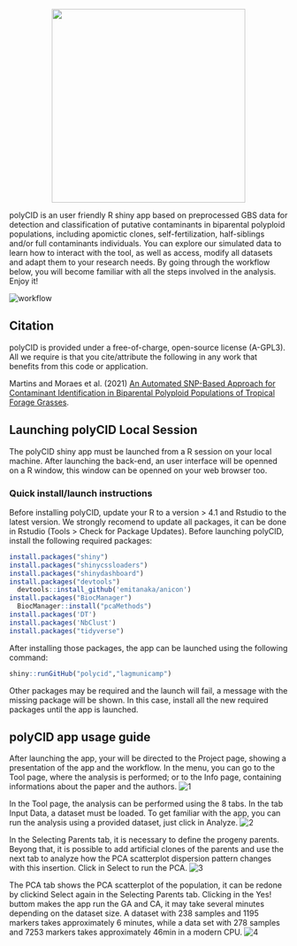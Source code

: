 <p align="center">
  <img width="350" src="https://user-images.githubusercontent.com/84511468/124522586-2f33fa80-ddca-11eb-8ac1-1b4126000038.png">
  
polyCID is an user friendly R shiny app based on preprocessed GBS data for detection and classification of putative contaminants in biparental polyploid populations, including apomictic clones, self-fertilization, half-siblings and/or full contaminants individuals. You can explore our simulated data to learn how to interact with the tool, as well as access, modify all datasets and adapt them to your research needs. By going through the workflow below, you will become familiar with all the steps involved in the analysis. Enjoy it!

![workflow](https://user-images.githubusercontent.com/84511468/123974273-e24bc080-d992-11eb-9b59-08a9f9ea3770.jpg)

## Citation

polyCID is provided under a free-of-charge, open-source license (A-GPL3). All we require is that you cite/attribute the following in any work that benefits from this code or application.

Martins and Moraes et al. (2021)
[An Automated SNP-Based Approach for Contaminant Identification in Biparental Polyploid Populations of Tropical Forage Grasses](https://www.biorxiv.org/content/10.1101/2021.07.01.450796v1.full).

## Launching polyCID Local Session

The polyCID shiny app must be launched from a R session on your local machine. After launching the back-end, an user interface will be openned on a R window, this window can be openned on your web browser too. 

### Quick install/launch instructions

Before installing polyCID, update your R to a version > 4.1 and Rstudio to the latest version. We strongly recomend to update all packages, it can be done in Rstudio (Tools > Check for Package Updates). Before launching polyCID, install the following required packages: 

```r
install.packages("shiny") 
install.packages("shinycssloaders")
install.packages("shinydashboard")
install.packages("devtools")
  devtools::install_github('emitanaka/anicon')
install.packages("BiocManager")
  BiocManager::install("pcaMethods")
install.packages('DT')
install.packages('NbClust')
install.packages("tidyverse")
```

After installing those packages, the app can be launched using the following command:

```r
shiny::runGitHub("polycid","lagmunicamp")
```
Other packages may be required and the launch will fail, a message with the missing package will be shown. In this case, install all the new required packages until the app is launched. 

## polyCID app usage guide

After launching the app, your will be directed to the Project page, showing a presentation of the app and the workflow. In the menu, you can go to the Tool page, where the analysis is performed; or to the Info page, containing informations about the paper and the authors.
![1](https://user-images.githubusercontent.com/84511468/124525323-3dd3df00-ddd5-11eb-80d0-0ebf10848c17.png)

In the Tool page, the analysis can be performed using the 8 tabs. In the tab Input Data, a dataset must be loaded. To get familiar with the app, you can run the analysis using a provided dataset, just click in Analyze.
![2](https://user-images.githubusercontent.com/84511468/124525879-46c5b000-ddd7-11eb-8298-a2aaa02224cc.png)
  
In the Selecting Parents tab, it is necessary to define the progeny parents. Beyong that, it is possible to add artificial clones of the parents and use the next tab to analyze how the PCA scatterplot dispersion pattern changes with this insertion. Click in Select to run the PCA.
![3](https://user-images.githubusercontent.com/84511468/124526938-922d8d80-ddda-11eb-935f-c53eed702417.png)
  
The PCA tab shows the PCA scatterplot of the population, it can be redone by clickind Select again in the Selecting Parents tab. Clicking in the Yes! buttom makes the app run the GA and CA, it may take several minutes depending on the dataset size. A dataset with 238 samples and 1195 markers takes approximately 6 minutes, while a data set with 278 samples and 7253 markers takes approximately 46min in a modern CPU. 
![4](https://user-images.githubusercontent.com/84511468/124537577-8d73d400-ddf0-11eb-93b2-807d6dd16b42.png)







